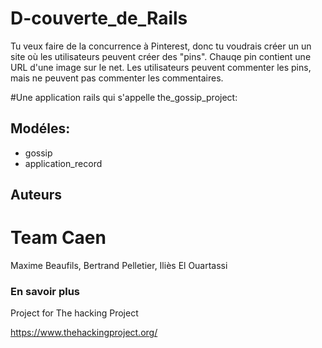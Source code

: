 # D-couverte_de_Rails

Tu veux faire de la concurrence à Pinterest, donc tu voudrais créer un un site où les utilisateurs peuvent créer des "pins". Chauqe pin contient une URL d'une image sur le net. Les utilisateurs peuvent commenter les pins, mais ne peuvent pas commenter les commentaires.

#Une application rails qui s'appelle the_gossip_project:

## Modéles:

*	gossip
*	application_record


##  Auteurs

# Team Caen

Maxime Beaufils, Bertrand Pelletier, Iliès El Ouartassi

### En savoir plus

Project for The hacking Project

https://www.thehackingproject.org/

